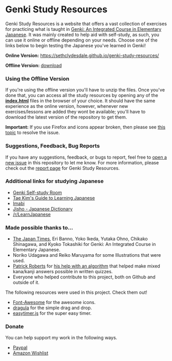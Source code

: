 # Genki Study Resources
Genki Study Resources is a website that offers a vast collection of exercises for practicing what is taught in [Genki: An Integrated Course in Elementary Japanese](http://genki.japantimes.co.jp/index_en). It was mainly created to help aid with self-study, as such, you can use it online or offline depending on your needs. Choose one of the links below to begin testing the Japanese you've learned in Genki!


**Online Version:** https://sethclydesdale.github.io/genki-study-resources/

**Offline Version:** [download](https://github.com/SethClydesdale/genki-study-resources/archive/master.zip)


### Using the Offline Version
If you're using the offline version you'll have to unzip the files. Once you've done that, you can access all the study resources by opening any of the [**index.html**](https://i62.servimg.com/u/f62/18/21/41/30/captur11.png) files in the browser of your choice. It should have the same experience as the online version, however, whenever new exercises/lessons are added they wont be available; you'll have to download the latest version of the repository to get them.

**Important:** If you use Firefox and icons appear broken, then please see [this topic](https://sethclydesdale.github.io/genki-study-resources/help/broken-icons/) to resolve the issue.


### Suggestions, Feedback, Bug Reports
If you have any suggestions, feedback, or bugs to report, feel free to [open a new issue](https://github.com/SethClydesdale/genki-study-resources/issues) in this repository to let me know. For more information, please check out the [report page](https://sethclydesdale.github.io/genki-study-resources/report/) for Genki Study Resources.


### Additional links for studying Japanese
- [Genki Self-study Room](http://genki.japantimes.co.jp/self_en)
- [Tae Kim's Guide to Learning Japanese](http://www.guidetojapanese.org/learn/)
- [Imabi](http://www.imabi.net/)
- [Jisho - Japanese Dictionary](http://jisho.org/)
- [/r/LearnJapanese](https://www.reddit.com/r/LearnJapanese/wiki/index)


### Made possible thanks to...
- [The Japan Times](https://bookclub.japantimes.co.jp/en/), Eri Banno, Yoko Ikeda, Yutaka Ohno, Chikako Shinagawa, and Kyoko Tokashiki for Genki: An Integrated Course in Elementary Japanese.
- Noriko Udagawa and Reiko Maruyama for some Illustrations that were used.
- [Patrick Roberts](https://github.com/patrickroberts) for [his help with an algorithm](https://stackoverflow.com/a/59337819/12502093) that helped make mixed kana/kanji answers possible in written quizzes.
- Everyone who helped contribute to this project, both on Github and outside of it.

The following resources were used in this project. Check them out!
- [Font-Awesome](https://github.com/FortAwesome/Font-Awesome) for the awesome icons.
- [dragula](https://github.com/bevacqua/dragula) for the simple drag and drop.
- [easytimer.js](https://github.com/albert-gonzalez/easytimer.js) for the super easy timer.


### Donate
You can help support my work in the following ways.

- [Paypal](https://paypal.me/sethc95/3)
- [Amazon Wishlist](https://www.amazon.com/hz/wishlist/ls/S7YILFHYK0IZ)